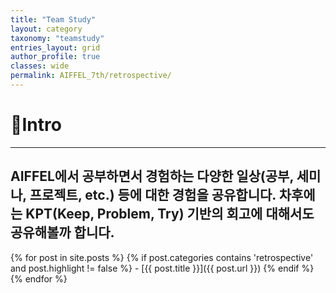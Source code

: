 ```yaml
---
title: "Team Study"
layout: category
taxonomy: "teamstudy"
entries_layout: grid
author_profile: true
classes: wide
permalink: AIFFEL_7th/retrospective/
---
```


# 📌Intro
---
AIFFEL에서 공부하면서 경험하는 다양한 일상(공부, 세미나, 프로젝트, etc.) 등에 대한 경험을 공유합니다. 차후에는 KPT(Keep, Problem, Try) 기반의 회고에 대해서도 공유해볼까 합니다.
---



{% for post in site.posts %}
  {% if post.categories contains 'retrospective' and post.highlight != false %}
    - [{{ post.title }}]({{ post.url }})
  {% endif %}
{% endfor %}

